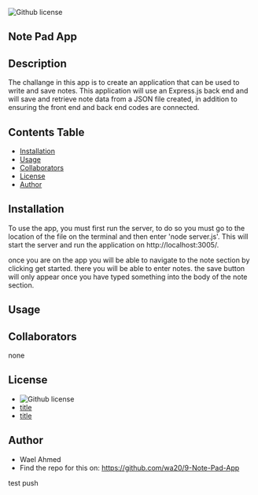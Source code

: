 ![Github license](https://img.shields.io/badge/license-MIT-blue.svg)

  ## Note Pad App


  ## Description

The challange in this app is to create an application that can be used to write and save notes. This application will use an Express.js back end and will save and retrieve note data from a JSON file created, in addition to ensuring the front end and back end codes are connected.
 


  ## Contents Table
  - [Installation](#Installation)
  - [Usage](#|Usage)
  - [Collaborators](#Collaborators)
  - [License](#License)
  - [Author](#Author)


## Installation
To use the app, you must first run the server, to do so you must go to the location of the file on the terminal and then enter 'node server.js'. This will start the server and run the application on http://localhost:3005/.

once you are on the app you will be able to navigate to the note section by clicking get started. there you will be able to enter notes. the save button will only appear once you have typed something into the body of the note section.


## Usage



## Collaborators
none


## License
- ![Github license](https://img.shields.io/badge/license-MIT-blue.svg)
- [title](https://opensource.org/licenses/MIT)
- [title](https://opensource.org/licenses/MIT)

## Author
- Wael Ahmed
- Find the repo for this on: https://github.com/wa20/9-Note-Pad-App


test push